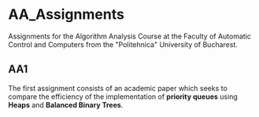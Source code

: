 # AA_Assignments
Assignments for the Algorithm Analysis Course at the Faculty of Automatic 
Control and Computers from the "Politehnica" University of Bucharest. 

## AA1

The first assignment consists of an academic paper which seeks to compare 
the efficiency of the implementation of **priority queues** using **Heaps** 
and **Balanced Binary Trees**.
